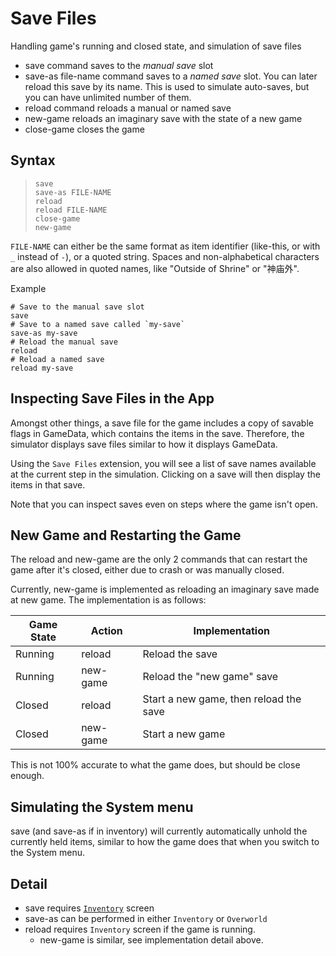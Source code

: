 # Save Files

Handling game's running and closed state, and simulation of save files

- <skyb>save</skyb> command saves to the *manual save* slot
- <skyb>save-as file-name</skyb> command saves to a *named save* slot.
    You can later reload this save by its name. This is used to simulate auto-saves,
    but you can have unlimited number of them.
- <skyb>reload</skyb> command reloads a manual or named save
- <skyb>new-game</skyb> reloads an imaginary save with the state of a new game
- <skyb>close-game</skyb> closes the game

## Syntax

> `save` <br>
> `save-as FILE-NAME` <br>
> `reload` <br>
> `reload FILE-NAME` <br>
> `close-game` <br>
> `new-game` <br>

`FILE-NAME` can either be the same format as item identifier (<skyb>like-this</skyb>, or with `_`
instead of `-`), or a quoted string. Spaces and non-alphabetical characters are also
allowed in quoted names, like <skyb>"Outside of Shrine"</skyb> or <skyb>"神庙外"</skyb>.

Example
```skybook
# Save to the manual save slot
save
# Save to a named save called `my-save`
save-as my-save
# Reload the manual save
reload
# Reload a named save
reload my-save
```

## Inspecting Save Files in the App
Amongst other things, a save file for the game includes a copy of savable flags in GameData,
which contains the items in the save. Therefore, the simulator displays save files
similar to how it displays GameData.

Using the `Save Files` extension, you will see a list of save names available at the
current step in the simulation. Clicking on a save will then display the items in that save.

Note that you can inspect saves even on steps where the game isn't open.

## New Game and Restarting the Game
The <skyb>reload</skyb> and <skyb>new-game</skyb> are the only 2 commands that can
restart the game after it's closed, either due to crash or was manually closed.

Currently, <skyb>new-game</skyb> is implemented as reloading an imaginary save
made at new game. The implementation is as follows:

| Game State | Action | Implementation |
|-|-|-|
| Running | <skyb>reload</skyb> | Reload the save |
| Running | <skyb>new-game</skyb> | Reload the "new game" save |
| Closed | <skyb>reload</skyb> | Start a new game, then reload the save |
| Closed | <skyb>new-game</skyb> | Start a new game |

This is not 100% accurate to what the game does, but should be close enough.

## Simulating the System menu
<skyb>save</skyb> (and <skyb>save-as</skyb> if in inventory) will currently automatically <skyb>unhold</skyb>
the currently held items, similar to how the game does that when you switch to the System menu.

## Detail

- <skyb>save</skyb> requires [`Inventory`](../user/screen_system.md) screen
- <skyb>save-as</skyb> can be performed in either `Inventory` or `Overworld`
- <skyb>reload</skyb> requires `Inventory` screen if the game is running.
  - <skyb>new-game</skyb> is similar, see implementation detail above.
